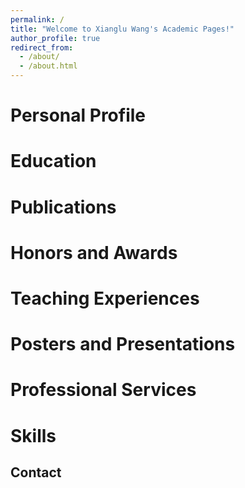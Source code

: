 ```yaml
---
permalink: /
title: "Welcome to Xianglu Wang's Academic Pages!"
author_profile: true
redirect_from: 
  - /about/
  - /about.html
---
```


Personal Profile
=====


Education
======


Publications
======


Honors and Awards
======

Teaching Experiences
======

Posters and Presentations
======


Professional Services
======

Skills
======



Contact
------
